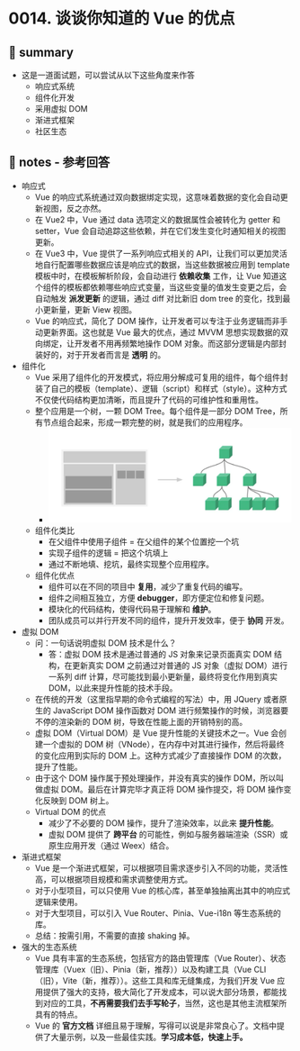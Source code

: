 # 0014. 谈谈你知道的 Vue 的优点

## 📝 summary

- 这是一道面试题，可以尝试从以下这些角度来作答
  - 响应式系统
  - 组件化开发
  - 采用虚拟 DOM
  - 渐进式框架
  - 社区生态

## 📒 notes - 参考回答

- 响应式
  - Vue 的响应式系统通过双向数据绑定实现，这意味着数据的变化会自动更新视图，反之亦然。
  - 在 Vue2 中，Vue 通过 data 选项定义的数据属性会被转化为 getter 和 setter，Vue 会自动追踪这些依赖，并在它们发生变化时通知相关的视图更新。
  - 在 Vue3 中，Vue 提供了一系列响应式相关的 API，让我们可以更加灵活地自行配置哪些数据应该是响应式的数据，当这些数据被应用到 template 模板中时，在模板解析阶段，会自动进行 **依赖收集** 工作，让 Vue 知道这个组件的模板都依赖哪些响应式变量，当这些变量的值发生变更之后，会自动触发 **派发更新** 的逻辑，通过 diff 对比新旧 dom tree 的变化，找到最小更新量，更新 View 视图。
  - Vue 的响应式，简化了 DOM 操作，让开发者可以专注于业务逻辑而非手动更新界面。这也就是 Vue 最大的优点，通过 MVVM 思想实现数据的双向绑定，让开发者不用再频繁地操作 DOM 对象。而这部分逻辑是内部封装好的，对于开发者而言是 **透明** 的。
- 组件化
  - Vue 采用了组件化的开发模式，将应用分解成可复用的组件，每个组件封装了自己的模板（template）、逻辑（script）和样式（style）。这种方式不仅使代码结构更加清晰，而且提升了代码的可维护性和重用性。
  - 整个应用是一个树，一颗 DOM Tree。每个组件是一部分 DOM Tree，所有节点组合起来，形成一颗完整的树，就是我们的应用程序。
    - ![](md-imgs/2024-10-09-23-01-20.png)
  - 组件化类比
    - 在父组件中使用子组件 = 在父组件的某个位置挖一个坑
    - 实现子组件的逻辑 = 把这个坑填上
    - 通过不断地填、挖坑，最终实现整个应用程序。
  - 组件化优点
    - 组件可以在不同的项目中 **复用**，减少了重复代码的编写。
    - 组件之间相互独立，方便 **debugger**，即方便定位和修复问题。
    - 模块化的代码结构，使得代码易于理解和 **维护**。
    - 团队成员可以并行开发不同的组件，提升开发效率，便于 **协同** 开发。
- 虚拟 DOM
  - 问：一句话说明虚拟 DOM 技术是什么？
    - 答：虚拟 DOM 技术是通过普通的 JS 对象来记录页面真实 DOM 结构，在更新真实 DOM 之前通过对普通的 JS 对象（虚拟 DOM）进行一系列 diff 计算，尽可能找到最小更新量，最终将变化作用到真实 DOM，以此来提升性能的技术手段。
  - 在传统的开发（这里指早期的命令式编程的写法）中，用 JQuery 或者原生的 JavaScript DOM 操作函数对 DOM 进行频繁操作的时候，浏览器要不停的渲染新的 DOM 树，导致在性能上面的开销特别的高。
  - 虚拟 DOM（Virtual DOM）是 Vue 提升性能的关键技术之一。Vue 会创建一个虚拟的 DOM 树（VNode），在内存中对其进行操作，然后将最终的变化应用到实际的 DOM 上。这种方式减少了直接操作 DOM 的次数，提升了性能。
  - 由于这个 DOM 操作属于预处理操作，并没有真实的操作 DOM，所以叫做虚拟 DOM。最后在计算完毕才真正将 DOM 操作提交，将 DOM 操作变化反映到 DOM 树上。
  - Virtual DOM 的优点
    - 减少了不必要的 DOM 操作，提升了渲染效率，以此来 **提升性能**。
    - 虚拟 DOM 提供了 **跨平台** 的可能性，例如与服务器端渲染（SSR）或原生应用开发（通过 Weex）结合。
- 渐进式框架
  - Vue 是一个渐进式框架，可以根据项目需求逐步引入不同的功能，灵活性高，可以根据项目规模和需求调整使用方式。
  - 对于小型项目，可以只使用 Vue 的核心库，甚至单独抽离出其中的响应式逻辑来使用。
  - 对于大型项目，可以引入 Vue Router、Pinia、Vue-i18n 等生态系统的库。
  - 总结：按需引用，不需要的直接 shaking 掉。
- 强大的生态系统
  - Vue 具有丰富的生态系统，包括官方的路由管理库（Vue Router）、状态管理库（Vuex（旧）、Pinia（新，推荐））以及构建工具（Vue CLI（旧），Vite（新，推荐））。这些工具和库无缝集成，为我们开发 Vue 应用提供了强大的支持，极大简化了开发成本，可以说大部分场景，都能找到对应的工具，**不再需要我们去手写轮子**，当然，这也是其他主流框架所具有的特点。
  - Vue 的 **官方文档** 详细且易于理解，写得可以说是非常良心了。文档中提供了大量示例，以及一些最佳实践。**学习成本低，快速上手。**